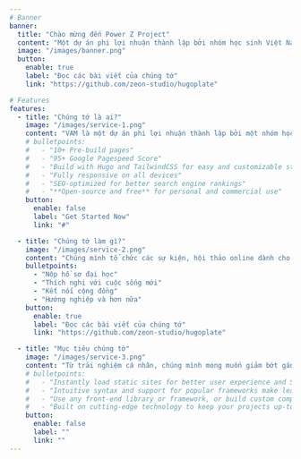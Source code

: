 ```yaml
---
# Banner
banner:
  title: "Chào mừng đến Power Z Project"
  content: "Một dự án phi lợi nhuận thành lập bởi nhóm học sinh Việt Nam theo gia đình sang Mỹ sinh sống để cung cấp thông tin, chia sẻ kiến thức, kỹ năng thông qua các workshops, webinars, talk shows."
  image: "/images/banner.png"
  button:
    enable: true
    label: "Đọc các bài viết của chúng tớ"
    link: "https://github.com/zeon-studio/hugoplate"

# Features
features:
  - title: "Chúng tớ là ai?"
    image: "/images/service-1.png"
    content: "VAM là một dự án phi lợi nhuận thành lập bởi một nhóm học sinh Việt Nam theo gia đình sang Mỹ sinh sống, học tập tại các trường cấp 3 và đại học. Với mong muốn giảm bớt gánh nặng, lo âu cho học sinh, phụ huynh khi học tập và làm việc nơi đây, chúng mình cung cấp thông tin, chia sẻ kiến thức, kỹ năng thông qua các workshops, webinars, talk shows. Để quá trình hoà nhập với cuộc sống mới thuận lợi và hiệu quả nhất, VAM sẽ tập trung vào các nội dung về thủ tục nhập học, chọn trường cho học sinh từ cấp 1-3, quá trình nộp hồ sơ đại học, cách kết nối, xây dựng network, ... Chúng mình hy vọng sẽ tiếp thêm được động lực để các gia đình có thể yên tâm chuẩn bị cho hành trang cuộc sống tại Mỹ."
    # bulletpoints:
    #   - "10+ Pre-build pages"
    #   - "95+ Google Pagespeed Score"
    #   - "Build with Hugo and TailwindCSS for easy and customizable styling"
    #   - "Fully responsive on all devices"
    #   - "SEO-optimized for better search engine rankings"
    #   - "**Open-source and free** for personal and commercial use"
    button:
      enable: false
      label: "Get Started Now"
      link: "#"

  - title: "Chúng tớ làm gì?"
    image: "/images/service-2.png"
    content: "Chúng mình tổ chức các sự kiện, hội thảo online dành cho học sinh và phụ huynh. Các hội thảo sẽ cung cấp thông tin liên quan đến quá trình nhập học cho học sinh cấp 1-3:"
    bulletpoints:
      - "Nộp hồ sơ đại học"
      - "Thích nghi với cuộc sống mới"
      - "Kết nối cộng đồng"
      - "Hướng nghiệp và hơn nữa"
    button:
      enable: true
      label: "Đọc các bài viết của chúng tớ"
      link: "https://github.com/zeon-studio/hugoplate"

  - title: "Mục tiêu chúng tớ"
    image: "/images/service-3.png"
    content: "Từ trải nghiệm cá nhân, chúng mình mong muốn giảm bớt gánh nặng cho học sinh và phụ huynh khi làm việc và học tập tại Mỹ bằng cách trang bị kiến thức và kỹ năng cho mọi người để ổn định cuộc sống mới và tránh bị bỡ ngỡ với đời sống ở đây.  "
    # bulletpoints:
    #   - "Instantly load static sites for better user experience and SEO."
    #   - "Intuitive syntax and support for popular frameworks make learning and using Hugo a breeze."
    #   - "Use any front-end library or framework, or build custom components, for any project size."
    #   - "Built on cutting-edge technology to keep your projects up-to-date with the latest web standards."
    button:
      enable: false
      label: ""
      link: ""
---
```

